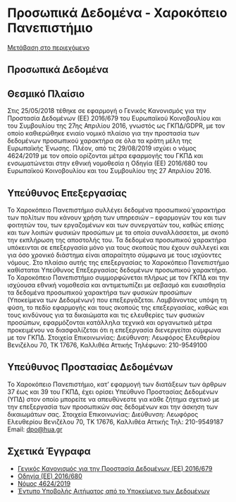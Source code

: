 Προσωπικά Δεδομένα - Χαροκόπειο Πανεπιστήμιο
=============== 

[Μετάβαση στο περιεχόμενο](https://www.hua.gr/%CF%80%CF%81%CE%BF%CF%83%CF%89%CF%80%CE%B9%CE%BA%CE%AC-%CE%B4%CE%B5%CE%B4%CE%BF%CE%BC%CE%AD%CE%BD%CE%B1/#content "Μετάβαση στο περιεχόμενο")

Προσωπικά Δεδομένα
------------------

Θεσμικό Πλαίσιο
---------------

Στις 25/05/2018 τέθηκε σε εφαρμογή o Γενικός Κανονισμός για την Προστασία Δεδομένων (ΕΕ) 2016/679 του Ευρωπαϊκού Κοινοβουλίου και του Συμβουλίου της 27ης Απριλίου 2016, γνωστός ως ΓΚΠΔ/GDPR, με τον οποίο καθιερώθηκε ενιαίο νομικό πλαίσιο για την προστασία των δεδομένων προσωπικού χαρακτήρα σε όλα τα κράτη μέλη της Ευρωπαϊκής Ένωσης. Πλέον, από τις 29/08/2019 ισχύει ο νόμος 4624/2019 με τον οποίο ορίζονται μέτρα εφαρμογής του ΓΚΠΔ και ενσωματώνεται στην εθνική νομοθεσία η Οδηγία (ΕΕ) 2016/680 του Ευρωπαϊκού Κοινοβουλίου και του Συμβουλίου της 27 Απριλίου 2016.  
  

Υπεύθυνος Επεξεργασίας
----------------------

Το Χαροκόπειο Πανεπιστήμιο συλλέγει δεδομένα προσωπικού́ χαρακτήρα των πολίτων που κάνουν χρήση των υπηρεσιών – εφαρμογών του και των φοιτητών του, των εργαζομένων και των συνεργατών του, καθώς επίσης και των λοιπών φυσικών προσώπων με τα οποία συναλλάσσεται, με σκοπό την εκπλήρωση της αποστολής του. Τα δεδομένα προσωπικού χαρακτήρα υπόκεινται σε επεξεργασία μόνο για τους σκοπούς που έχουν συλλεγεί και για όσο χρονικό διάστημα είναι απαραίτητο σύμφωνα με τους ισχύοντες νόμους. Στο πλαίσιο αυτής της επεξεργασίας το Χαροκόπειο Πανεπιστήμιο καθίσταται Υπεύθυνος Επεξεργασίας δεδομένων προσωπικού χαρακτήρα. Το Χαροκόπειο Πανεπιστήμιο συμμορφώνεται πλήρως με τον ΓΚΠΔ και την ισχύουσα εθνική νομοθεσία και αντιμετωπίζει με σεβασμό και ευαισθησία τα δεδομένα προσωπικού χαρακτήρα των φυσικών προσώπων (Υποκείμενα των Δεδομένων) που επεξεργάζεται. Λαμβάνοντας υπόψη τη φύση, το πεδίο εφαρμογής και τους σκοπούς της επεξεργασίας, καθώς και τους κινδύνους για τα δικαιώματα και τις ελευθερίες των φυσικών προσώπων, εφαρμόζονται κατάλληλα τεχνικά και οργανωτικά μέτρα προκειμένου να διασφαλίζεται ότι η επεξεργασία διενεργείται σύμφωνα με τον ΓΚΠΔ. Στοιχεία Επικοινωνίας: Διεύθυνση: Λεωφόρος Ελευθερίου Βενιζέλου 70, ΤΚ 17676, Καλλιθέα Αττικής Τηλέφωνο: 210-9549100  
  

Υπεύθυνος Προστασίας Δεδομένων
------------------------------

Το Χαροκόπειο Πανεπιστήμιο, κατ’ εφαρμογή των διατάξεων των άρθρων 37 έως και 39 του ΓΚΠΔ, έχει ορίσει Υπεύθυνο Προστασίας Δεδομένων (ΥΠΔ) στον οποίο μπορείτε να απευθύνεστε για κάθε ζήτημα σχετικό με την επεξεργασία των προσωπικών σας δεδομένων και την άσκηση των δικαιωμάτων σας. Στοιχεία Επικοινωνίας: Διεύθυνση: Λεωφόρος Ελευθερίου Βενιζέλου 70, ΤΚ 17676, Καλλιθέα Αττικής Τηλ: 210-9549187 Email: dpo@hua.gr  
  

Σχετικά Έγγραφα
---------------

*   [Γενικός Κανονισμός για την Προστασία Δεδομένων (ΕΕ) 2016/679](https://www.hua.gr/files/2023/10/kanonismos.pdf)
*   [Οδηγία (ΕΕ) 2016/680](https://www.hua.gr/files/2023/10/odigiaEE.pdf)
*   [Νόμος 4624/2019](https://www.hua.gr/files/2023/10/nomos.pdf)
*   [Έντυπο Υποβολής Αιτήματος από το Υποκείμενο των Δεδομένων](https://www.hua.gr/files/2023/10/entupo_upovolis.docx)
